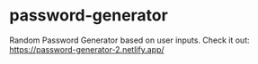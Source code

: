 # password-generator
Random Password Generator based on user inputs.
Check it out: https://password-generator-2.netlify.app/
